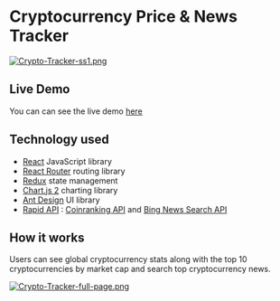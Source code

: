 # Cryptocurrency Price & News Tracker
[![Crypto-Tracker-ss1.png](https://i.postimg.cc/HsZ1HfpH/Crypto-Tracker-ss1.png)](https://postimg.cc/hfd51Zz3)

## Live Demo
You can can see the live demo [here](http://crypto-tracker.stevenparra.digital/)

## Technology used

- [React](https://reactjs.org/) JavaScript library
- [React Router](https://reactrouterdotcom.fly.dev/docs/en/v6) routing library
- [Redux](https://redux.js.org/) state management
- [Chart.js 2](https://www.chartjs.org/) charting library
- [Ant Design](https://ant.design/) UI library 
- [Rapid API](https://rapidapi.com/) : [Coinranking API](https://rapidapi.com/Coinranking/api/coinranking1/) and [Bing News Search API](https://rapidapi.com/microsoft-azure-org-microsoft-cognitive-services/api/bing-news-search1/) 

## How it works

Users can see global cryptocurrency stats along with the top 10 cryptocurrencies by market cap and search top cryptocurrency news.

[![Crypto-Tracker-full-page.png](https://i.postimg.cc/dt0gW4Gf/Crypto-Tracker-full-page.png)](https://postimg.cc/23PHydcd)

